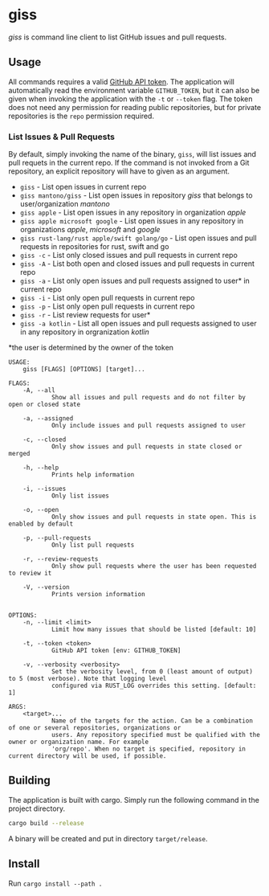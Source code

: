 # giss
*giss* is command line client to list GitHub issues and pull requests.

## Usage
All commands requires a valid [GitHub API token](https://github.com/settings/tokens). The application will automatically read the environment variable
`GITHUB_TOKEN`, but it can also be given when invoking the application with the `-t` or `--token` flag. The token does not need any permission for reading public repositories, but for private repositories is the `repo` permission required.

### List Issues & Pull Requests
By default, simply invoking the name of the binary, `giss`, will list issues and pull requets in the current repo.
If the command is not invoked from a Git repository, an explicit repository will have to given as an argument.

- `giss` - List open issues in current repo
- `giss mantono/giss` - List open issues in repository _giss_ that belongs to user/organization _mantono_
- `giss apple` - List open issues in any repository in organization _apple_
- `giss apple microsoft google` - List open issues in any repository in organizations _apple_, _microsoft_ and _google_
- `giss rust-lang/rust apple/swift golang/go` - List open issues and pull requests in repositories for rust, swift and go
- `giss -c` - List only closed issues and pull requests in current repo
- `giss -A` - List both open and closed issues and pull requests in current repo
- `giss -a` - List only open issues and pull requests assigned to user\* in current repo
- `giss -i` - List only open pull requests in current repo
- `giss -p` - List only open pull requests in current repo
- `giss -r` - List review requests for user\*
- `giss -a kotlin` - List all open issues and pull requests assigned to user in any repository in orgranization _kotlin_

\*the user is determined by the owner of the token

```
USAGE:
    giss [FLAGS] [OPTIONS] [target]...

FLAGS:
    -A, --all
            Show all issues and pull requests and do not filter by open or closed state

    -a, --assigned
            Only include issues and pull requests assigned to user

    -c, --closed
            Only show issues and pull requests in state closed or merged

    -h, --help
            Prints help information

    -i, --issues
            Only list issues

    -o, --open
            Only show issues and pull requests in state open. This is enabled by default

    -p, --pull-requests
            Only list pull requests

    -r, --review-requests
            Only show pull requests where the user has been requested to review it

    -V, --version
            Prints version information


OPTIONS:
    -n, --limit <limit>
            Limit how many issues that should be listed [default: 10]

    -t, --token <token>
            GitHub API token [env: GITHUB_TOKEN]

    -v, --verbosity <verbosity>
            Set the verbosity level, from 0 (least amount of output) to 5 (most verbose). Note that logging level
            configured via RUST_LOG overrides this setting. [default: 1]

ARGS:
    <target>...
            Name of the targets for the action. Can be a combination of one or several repositories, organizations or
            users. Any repository specified must be qualified with the owner or organization name. For example
            'org/repo'. When no target is specified, repository in current directory will be used, if possible.
```

## Building
The application is built with cargo. Simply run the following command in the project directory.
```bash
cargo build --release
```
A binary will be created and put in directory `target/release`.


## Install
Run `cargo install --path .`
